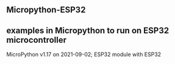 ## Micropython-ESP32
## examples in Micropython to run on ESP32 microcontroller
MicroPython v1.17 on 2021-09-02; ESP32 module with ESP32
